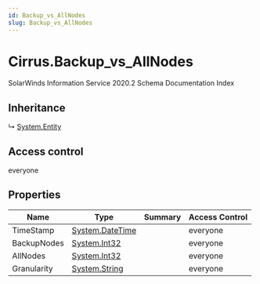```yaml
---
id: Backup_vs_AllNodes
slug: Backup_vs_AllNodes
---
```


# Cirrus.Backup_vs_AllNodes

SolarWinds Information Service 2020.2 Schema Documentation Index

## Inheritance

↳ [System.Entity](./../System/Entity)

## Access control

everyone

## Properties

| Name | Type | Summary | Access Control |
| ------ | ------ | ------ | ------ |
| TimeStamp | [System.DateTime](https://docs.microsoft.com/en-us/dotnet/api/system.datetime) |  | everyone |
| BackupNodes | [System.Int32](https://docs.microsoft.com/en-us/dotnet/api/system.int32) |  | everyone |
| AllNodes | [System.Int32](https://docs.microsoft.com/en-us/dotnet/api/system.int32) |  | everyone |
| Granularity | [System.String](https://docs.microsoft.com/en-us/dotnet/api/system.string) |  | everyone |

